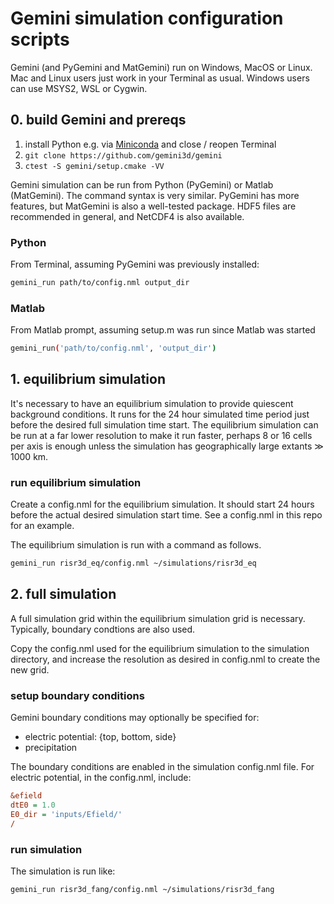 # Gemini simulation configuration scripts

Gemini (and PyGemini and MatGemini) run on Windows, MacOS or Linux.
Mac and Linux users just work in your Terminal as usual.
Windows users can use MSYS2, WSL or Cygwin.

## 0. build Gemini and prereqs

1. install Python e.g. via [Miniconda](https://docs.conda.io/en/latest/miniconda.html) and close / reopen Terminal
2. `git clone https://github.com/gemini3d/gemini`
3. `ctest -S gemini/setup.cmake -VV`

Gemini simulation can be run from Python (PyGemini) or Matlab (MatGemini).
The command syntax is very similar.
PyGemini has more features, but MatGemini is also a well-tested package.
HDF5 files are recommended in general, and NetCDF4 is also available.

### Python

From Terminal, assuming PyGemini was previously installed:

```sh
gemini_run path/to/config.nml output_dir
```

### Matlab

From Matlab prompt, assuming setup.m was run since Matlab was started

```sh
gemini_run('path/to/config.nml', 'output_dir')
```

## 1. equilibrium simulation

It's necessary to have an equilibrium simulation to provide quiescent background conditions.
It runs for the 24 hour simulated time period just before the desired full simulation time start.
The equilibrium simulation can be run at a far lower resolution to make it run faster, perhaps 8 or 16 cells per axis is enough unless the simulation has geographically large extants &Gt; 1000 km.

### run equilibrium simulation

Create a config.nml for the equilibrium simulation.
It should start 24 hours before the actual desired simulation start time.
See a config.nml in this repo for an example.

The equilibrium simulation is run with a command as follows.

```sh
gemini_run risr3d_eq/config.nml ~/simulations/risr3d_eq
```

## 2. full simulation

A full simulation grid within the equilibrium simulation grid is necessary.
Typically, boundary condtions are also used.

Copy the config.nml used for the equilibrium simulation to the simulation directory,
and increase the resolution as desired in config.nml to create the new grid.

### setup boundary conditions

Gemini boundary conditions may optionally be specified for:

* electric potential: {top, bottom, side}
* precipitation

The boundary conditions are enabled in the simulation config.nml file.
For electric potential, in the config.nml, include:

```ini
&efield
dtE0 = 1.0
E0_dir = 'inputs/Efield/'
/
```

### run simulation

The simulation is run like:

```sh
gemini_run risr3d_fang/config.nml ~/simulations/risr3d_fang
```
